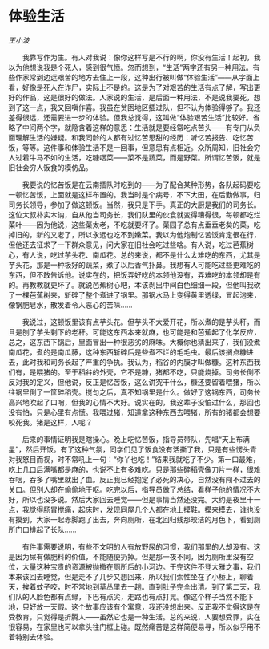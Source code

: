 # 体验生活

*王小波*

　　我靠写作为生。有人对我说：像你这样写是不行的啊，你没有生活！起初，我以为他想说我是个死人，感到很气愤。忽而想到，“生活”两字还有另一种用法。有些作家常到边远艰苦的地方去住上一段，这种出行被叫做“体验生活”——从字面上看，好像是死人在诈尸，实际上不是的。这是为了对艰苦的生活有点了解，写出更好的作品，这是很好的做法。人家说的生活，是后面一种用法，不是说我要死，想到了这一点，我又回嗔作喜。我虽在贫困地区插过队，但不认为体验得够了。我还差得很远，还需要进一步的体验。但我总觉得，这叫做“体验艰苦生活”比较好。省略了中间两个字，就隐含着这样的意思：生活就是要经常吃点苦头——有专门从负面理解生活的嫌疑。和我同龄的人都有过忆苦思甜的经历：听忆苦报告、吃忆苦饭，等等。这件事和体验生活不是一回事，但意思有点相近。众所周知，旧社会穷人过着牛马不如的生活，吃糠咽菜——菜不是蔬菜，而是野菜。所谓忆苦饭，就是旧社会穷人饭食的模仿品。

　　我要说的忆苦饭是在云南插队时吃到的——为了配合某种形势，各队起码要吃一顿忆苦饭，上面就是这样布置的。我当时是个病号，不下大田，在后勤做事，归司务长领导，参加了做这顿饭。当然，我只是下手。真正的大厨是我们的司务长。这位大叔朴实木讷，自从他当司务长，我们队里的伙食就变得糟得很，每顿都吃烂菜叶——因为他说，这些菜太老，不吃就要坏了。菜园子总有点垂垂老矣的菜，吃掉旧的，新的又老了，所以永远也吃不到嫩菜。我以为他炮制忆苦饭肯定很在行，但他还去征求了一下群众意见，问大家在旧社会吃过些啥。有人说，吃过芭蕉树心，有人说，吃过芋头花、南瓜花。总的来说，都不是什么太难吃的东西，尤其是芋头花，那是一种极好的蔬菜，煮了以后香气扑鼻。我想有人可能吃过些更难吃的东西，但不敢告诉他。说实在的，把饭弄好吃的本领他没有，弄难吃的本领却是有的。再教教就更坏了。就说芭蕉树心吧，本该剥出中间白色细细一段，但他叫我砍了一棵芭蕉树来，斩碎了整个煮进了锅里。那锅水马上变得黄里透绿，冒起泡来，像锅肥皂水，散发着令人恶心的苦味……

　　我说过，这顿饭里该有点芋头花。但芋头不大爱开花，所以煮的是芋头秆，而且是刨了芋头剩下的老秆。可能这东西本来就麻，也可能是和芭蕉起了化学反应，总之，这东西下锅后，里面冒出一种很恶劣的麻味。大概你也猜出来了，我们没煮南瓜花，煮的是南瓜藤，这种东西斩碎后是些煮不烂的毛毛虫。最后该搁点糠进去，此时我和司务长起了严重的争执。我认为，稻谷的内膜才叫做糠。这种东西我们有，是喂猪的。至于稻谷的外壳，它不是糠，猪都不吃，只能烧掉。司务长倒不反对我的定义，但他说，反正是忆苦饭，这么讲究干什么，糠还要留着喂猪，所以往锅里倒了一筐碎稻壳。搅匀之后，真不知锅里是什么。做好了这锅东西，司务长高兴地吹起了口哨，但我的心情不大好。说实在的，我这辈子没怕过什么，那回也没有怕，只是心里有点慌。我喂过猪，知道拿这种东西去喂猪，所有的猪都会想要咬死我。猪是这样，人呢？

　　后来的事情证明我是瞎操心。晚上吃忆苦饭，指导员带队，先唱“天上布满星”，然后开饭。有了这种气氛，同学们见了饭食没有活撕了我，只是有些愣头青对我怒目而视，时不常吼上一句：“你丫也吃！”结果我就吃了不少。第一口最难，吃上几口后满嘴都是麻的，也说不上有多难吃。只是那些碎稻壳像刀片一样，很难吞咽，吞多了嘴里就出了血。反正我已经抱定了必死的决心，自然没有闯不过去的关口。但别人却在偷偷地干呕。吃完以后，指导员做了总结，看样子他的情况不大好，所以也没多说。然后大家回去睡觉——但是事情当然还没完。大约是夜里十一点，我觉得肠胃搅痛，起床时，发现同屋几个人都在地上摸鞋。摸来摸去，谁也没有摸到，大家一起赤脚跑了出去，奔向厕所，在北回归线那皎洁的月色下，看到厕所门口排起了长队……

　　有件事需要说明，有些不文明的人有放野尿的习惯，我们那里的人却没有。这是因为屎有做肥料的价值，不能随便扔掉。但是那一夜不同，因为厕所里没有空位，大量这种宝贵的资源被抛撒在厕所后的小河边。干完这件不登大雅之事，我们本来该回去睡觉，但是走不了几步又想回来，所以我们索性坐在了小桥上，聊着天，挨着蚊子咬，时不常地到草丛里去一趟。直到肚子完全出清。到了第二天，我们队的人脸色都有点绿，下巴有点尖，走路也有点打晃。像这个样子当然不能下地，只好放一天假。这个故事应该有个寓意，我还没想出来。反正我不觉得这是在受教育，只觉得是折腾人——虽然它也是一种生活。总的来说，人要想受罪，实在很容易，在家里也可以拿头往门框上碰。既然痛苦是这样简便易寻，所以似乎用不着特别去体验。